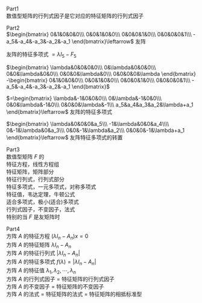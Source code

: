 Part1  
数值型矩阵的行列式因子是它对应的特征矩阵的行列式因子  
  
Part2  
$\begin{bmatrix}  
0&1&0&0&0\\\  
0&0&1&0&0\\\  
0&0&0&1&0\\\  
0&0&0&0&1\\\  
-a_5&-a_4&-a_3&-a_2&-a_1  
\end{bmatrix}\leftarrow$ 友阵  
  
友阵的特征多项式 $=\lambda I_5-F_5$  
  
$\begin{bmatrix}  
\lambda&0&0&0&0\\\  
0&\lambda&0&0&0\\\  
0&0&\lambda&0&0\\\  
0&0&0&\lambda&0\\\  
0&0&0&0&\lambda  
\end{bmatrix}  
-\begin{bmatrix}  
0&1&0&0&0\\\  
0&0&1&0&0\\\  
0&0&0&1&0\\\  
0&0&0&0&1\\\  
-a_5&-a_4&-a_3&-a_2&-a_1  
\end{bmatrix}$  
  
$=\begin{bmatrix}  
\lambda&-1&0&0&0\\\  
0&\lambda&-1&0&0\\\  
0&0&\lambda&-1&0\\\  
0&0&0&\lambda&-1\\\  
a_5&a_4&a_3&a_2&\lambda+a_1  
\end{bmatrix}\leftarrow$ 友阵的特征多项式  
  
$\begin{bmatrix}  
\lambda&0&0&0&a_5\\\  
-1&\lambda&0&0&a_4\\\\  
0&-1&\lambda&0&a_3\\\  
0&0&-1&\lambda&a_2\\\  
0&0&0&-1&\lambda+a_1  
\end{bmatrix}\leftarrow$ 友阵特征多项式的转置  
  
Part3  
数值型矩阵 $F$ 的  
特征方程，线性方程组  
特征矩阵，矩阵部分  
特征行列式，行列式部分  
特征多项式，一元多项式，对称多项式  
特征值，韦达定理，牛顿公式  
适合多项式，极小(适合)多项式  
行列式因子，不变因子，法式  
特别的当 $F$ 是友矩阵时  
  
Part4  
方阵 $A$ 的特征方程 $(\lambda I_n-A_n)x=0$  
方阵 $A$ 的特征矩阵 $\lambda I_n-A_n$  
方阵 $A$ 的特征行列式 $|\lambda I_n-A_n|$  
方阵 $A$ 的特征多项式 $f(\lambda)=|\lambda I_n-A_n|$  
方阵 $A$ 的特征值 $\lambda_1,\lambda_2,\cdots,\lambda_n$  
方阵 $A$ 的行列式因子 $=$ 特征矩阵的行列式因子  
方阵 $A$ 的不变因子 $=$ 特征矩阵的不变因子  
方阵 $A$ 的法式 $=$ 特征矩阵的法式 $=$ 特征矩阵的相抵标准型  
